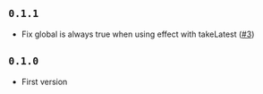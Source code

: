
## `0.1.1`

- Fix global is always true when using effect with takeLatest ([#3](https://github.com/dvajs/dva-loading/issues/3))

## `0.1.0`

- First version
